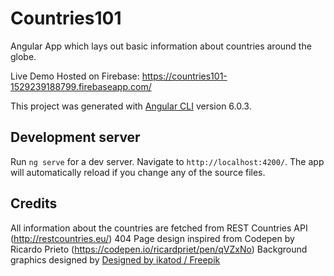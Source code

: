 # Countries101

Angular App which lays out basic information about countries around the globe.

Live Demo Hosted on Firebase:
https://countries101-1529239188799.firebaseapp.com/

This project was generated with [Angular CLI](https://github.com/angular/angular-cli) version 6.0.3.

## Development server

Run `ng serve` for a dev server. Navigate to `http://localhost:4200/`. The app will automatically reload if you change any of the source files.

## Credits
All information about the countries are fetched from REST Countries API (http://restcountries.eu/)
404 Page design inspired from Codepen by Ricardo Prieto (https://codepen.io/ricardpriet/pen/qVZxNo)
Background graphics designed by <a href="http://www.freepik.com">Designed by ikatod / Freepik</a>



